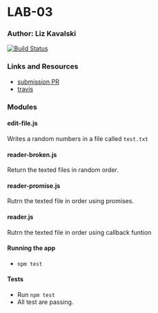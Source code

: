 
# LAB-03

### Author: Liz Kavalski

[![Build Status](https://travis-ci.com/liz-kavalski-401-advanced-javascript/lab-03.svg?branch=master)](https://travis-ci.com/liz-kavalski-401-advanced-javascript/lab-03)
### Links and Resources
* [submission PR](https://github.com/liz-kavalski-401-advanced-javascript/lab-03/pull/4)
* [travis](https://travis-ci.com/liz-kavalski-401-advanced-javascript/lab-03)


### Modules
#### edit-file.js
Writes a random numbers in a file called `test.txt`
#### reader-broken.js
Return the texted files in random order.
#### reader-promise.js
Rutrn the texted file in order using promises.
#### reader.js
Rutrn the texted file in order using callback funtion

#### Running the app
* `npm test`
#### Tests
* Run `npm test`
* All test are passing.
